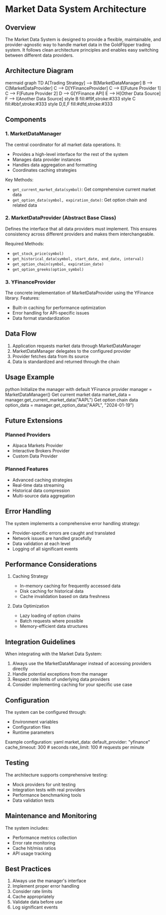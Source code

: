 # Market Data System Architecture

## Overview
The Market Data System is designed to provide a flexible, maintainable, and provider-agnostic way to handle market data in the GoldFlipper trading system. It follows clean architecture principles and enables easy switching between different data providers.

## Architecture Diagram 
mermaid
graph TD
A[Trading Strategy] --> B[MarketDataManager]
B --> C[MarketDataProvider]
C --> D[YFinanceProvider]
C --> E[Future Provider 1]
C --> F[Future Provider 2]
D --> G[YFinance API]
E --> H[Other Data Source]
F --> I[Another Data Source]
style B fill:#f9f,stroke:#333
style C fill:#bbf,stroke:#333
style D,E,F fill:#dfd,stroke:#333


## Components

### 1. MarketDataManager
The central coordinator for all market data operations. It:
- Provides a high-level interface for the rest of the system
- Manages data provider instances
- Handles data aggregation and formatting
- Coordinates caching strategies

Key Methods:
- `get_current_market_data(symbol)`: Get comprehensive current market data
- `get_option_data(symbol, expiration_date)`: Get option chain and related data

### 2. MarketDataProvider (Abstract Base Class)
Defines the interface that all data providers must implement. This ensures consistency across different providers and makes them interchangeable.

Required Methods:
- `get_stock_price(symbol)`
- `get_historical_data(symbol, start_date, end_date, interval)`
- `get_option_chain(symbol, expiration_date)`
- `get_option_greeks(option_symbol)`

### 3. YFinanceProvider
The concrete implementation of MarketDataProvider using the YFinance library. Features:
- Built-in caching for performance optimization
- Error handling for API-specific issues
- Data format standardization

## Data Flow

1. Application requests market data through MarketDataManager
2. MarketDataManager delegates to the configured provider
3. Provider fetches data from its source
4. Data is standardized and returned through the chain

## Usage Example
python
Initialize the manager with default YFinance provider
manager = MarketDataManager()
Get current market data
market_data = manager.get_current_market_data("AAPL")
Get option chain data
option_data = manager.get_option_data("AAPL", "2024-01-19")


## Future Extensions

### Planned Providers
- Alpaca Markets Provider
- Interactive Brokers Provider
- Custom Data Provider

### Planned Features
- Advanced caching strategies
- Real-time data streaming
- Historical data compression
- Multi-source data aggregation

## Error Handling

The system implements a comprehensive error handling strategy:
- Provider-specific errors are caught and translated
- Network issues are handled gracefully
- Data validation at each level
- Logging of all significant events

## Performance Considerations

1. Caching Strategy
   - In-memory caching for frequently accessed data
   - Disk caching for historical data
   - Cache invalidation based on data freshness

2. Data Optimization
   - Lazy loading of option chains
   - Batch requests where possible
   - Memory-efficient data structures

## Integration Guidelines

When integrating with the Market Data System:

1. Always use the MarketDataManager instead of accessing providers directly
2. Handle potential exceptions from the manager
3. Respect rate limits of underlying data providers
4. Consider implementing caching for your specific use case

## Configuration

The system can be configured through:
- Environment variables
- Configuration files
- Runtime parameters

Example configuration:
yaml
market_data:
default_provider: "yfinance"
cache_timeout: 300 # seconds
rate_limit: 100 # requests per minute


## Testing

The architecture supports comprehensive testing:
- Mock providers for unit testing
- Integration tests with real providers
- Performance benchmarking tools
- Data validation tests

## Maintenance and Monitoring

The system includes:
- Performance metrics collection
- Error rate monitoring
- Cache hit/miss ratios
- API usage tracking

## Best Practices

1. Always use the manager's interface
2. Implement proper error handling
3. Consider rate limits
4. Cache appropriately
5. Validate data before use
6. Log significant events

